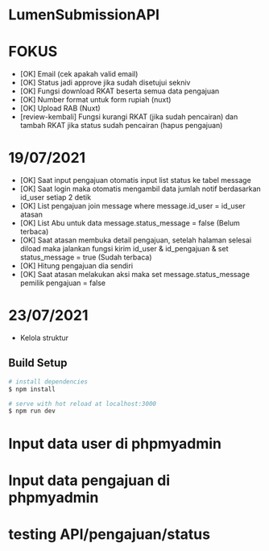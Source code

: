 # LumenSubmissionAPI
# FOKUS
- [OK] Email (cek apakah valid email)
- [OK] Status jadi approve jika sudah disetujui sekniv
- [OK] Fungsi download RKAT beserta semua data pengajuan
- [OK] Number format untuk form rupiah (nuxt)
- [OK] Upload RAB (Nuxt)
- [review-kembali] Fungsi kurangi RKAT (jika sudah pencairan) dan tambah RKAT jika status sudah pencairan (hapus pengajuan)

# 19/07/2021
- [OK] Saat input pengajuan otomatis input list status ke tabel message
- [OK] Saat login maka otomatis mengambil data jumlah notif berdasarkan id_user setiap 2 detik
- [OK] List pengajuan join message where message.id_user = id_user atasan
- [OK] List Abu untuk data message.status_message = false (Belum terbaca)
- [OK] Saat atasan membuka detail pengajuan, setelah halaman selesai diload maka jalankan fungsi kirim id_user & id_pengajuan & set status_message = true (Sudah terbaca)
- [OK] Hitung pengajuan dia sendiri
- [OK] Saat atasan melakukan aksi maka set message.status_message pemilik pengajuan = false

# 23/07/2021
- Kelola struktur
## Build Setup

```bash
# install dependencies
$ npm install

# serve with hot reload at localhost:3000
$ npm run dev

```
# Input data user di phpmyadmin
# Input data pengajuan di phpmyadmin
# testing API/pengajuan/status


